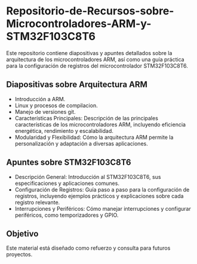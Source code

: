 # Repositorio-de-Recursos-sobre-Microcontroladores-ARM-y-STM32F103C8T6
Este repositorio contiene diapositivas y apuntes detallados sobre la arquitectura de los microcontroladores ARM, así como una guía práctica para la configuración de registros del microcontrolador STM32F103C8T6.
## Diapositivas sobre Arquitectura ARM
- Introducción a ARM.
- Linux y procesos de compilacion.
- Manejo de versiones git.
- Características Principales: Descripción de las principales características de los microcontroladores ARM, incluyendo eficiencia energética, rendimiento y escalabilidad.
- Modularidad y Flexibilidad: Cómo la arquitectura ARM permite la personalización y adaptación a diversas aplicaciones.
## Apuntes sobre STM32F103C8T6
- Descripción General: Introducción al STM32F103C8T6, sus especificaciones y aplicaciones comunes.
- Configuración de Registros: Guía paso a paso para la configuración de registros, incluyendo ejemplos prácticos y explicaciones sobre cada registro relevante.
- Interrupciones y Periféricos: Cómo manejar interrupciones y configurar periféricos, como temporizadores y GPIO.
## Objetivo
Este material está diseñado como refuerzo y consulta para futuros proyectos.
